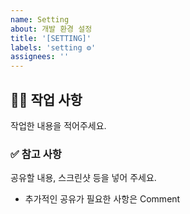 ```yaml
---
name: Setting
about: 개발 환경 설정
title: '[SETTING]'
labels: 'setting ⚙️'
assignees: ''
---
```


## 👩‍💻 작업 사항

작업한 내용을 적어주세요.

### ✅ 참고 사항

공유할 내용, 스크린샷 등을 넣어 주세요.

- 추가적인 공유가 필요한 사항은 Comment

